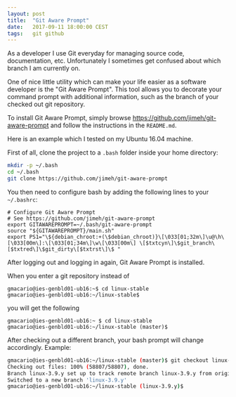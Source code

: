```yaml
---
layout: post
title:  "Git Aware Prompt"
date:   2017-09-11 18:00:00 CEST
tags:   git github
---
```


As a developer I use Git everyday for managing source code, documentation, etc.
Unfortunately I sometimes get confused about which branch I am currently on.

One of nice little utility which can make your life easier as a software developer is the "Git Aware Prompt".
This tool allows you to decorate your command prompt with additional information, such as the branch of your checked out git repository.

To install Git Aware Prompt, simply browse <https://github.com/jimeh/git-aware-prompt> and follow the instructions in the `README.md`.

Here is an example which I tested on my Ubuntu 16.04 machine.

First of all, clone the project to a `.bash` folder inside your home directory:

```bash
mkdir -p ~/.bash
cd ~/.bash
git clone https://github.com/jimeh/git-aware-prompt
```

You then need to configure bash by adding the following lines to your `~/.bashrc`:

```
# Configure Git Aware Prompt
# See https://github.com/jimeh/git-aware-prompt
export GITAWAREPROMPT=~/.bash/git-aware-prompt
source "${GITAWAREPROMPT}/main.sh"
export PS1="\${debian_chroot:+(\$debian_chroot)}\[\033[01;32m\]\u@\h\[\033[00m\]:\[\033[01;34m\]\w\[\033[00m\] \[$txtcyn\]\$git_branch\[$txtred\]\$git_dirty\[$txtrst\]\$ "
```

After logging out and logging in again, Git Aware Prompt is installed.

When you enter a git repository instead of

```
gmacario@ies-genbld01-ub16:~$ cd linux-stable
gmacario@ies-genbld01-ub16:~/linux-stable$
```

you will get the following

```
gmacario@ies-genbld01-ub16:~ $ cd linux-stable
gmacario@ies-genbld01-ub16:~/linux-stable (master)$
```

After checking out a different branch, your bash prompt will change accordingly. Example:

```bash
gmacario@ies-genbld01-ub16:~/linux-stable (master)$ git checkout linux-3.9.y
Checking out files: 100% (58807/58807), done.
Branch linux-3.9.y set up to track remote branch linux-3.9.y from origin.
Switched to a new branch 'linux-3.9.y'
gmacario@ies-genbld01-ub16:~/linux-stable (linux-3.9.y)$
```

<!-- EOF -->

